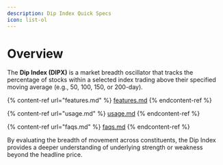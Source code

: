 ```yaml
---
description: Dip Index Quick Specs
icon: list-ol
---
```


# Overview

The **Dip Index (DIPX)** is a market breadth oscillator that tracks the percentage of stocks within a selected index trading above their specified moving average (e.g., 50, 100, 150, or 200-day).&#x20;

{% content-ref url="features.md" %}
[features.md](features.md)
{% endcontent-ref %}

{% content-ref url="usage.md" %}
[usage.md](usage.md)
{% endcontent-ref %}

{% content-ref url="faqs.md" %}
[faqs.md](faqs.md)
{% endcontent-ref %}

By evaluating the breadth of movement across constituents, the Dip Index provides a deeper understanding of underlying strength or weakness beyond the headline price.
